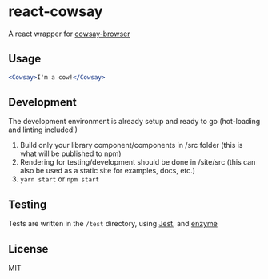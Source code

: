 # react-cowsay

A react wrapper for [cowsay-browser](https://github.com/bushmango/cowsay-browser)

## Usage

```jsx
<Cowsay>I'm a cow!</Cowsay>
```

## Development

The development environment is already setup and ready to go (hot-loading and linting included!)

1. Build only your library component/components in /src folder (this is what will be published to npm)
2. Rendering for testing/development should be done in /site/src (this can also be used as a static site for examples, docs, etc.)
3. `yarn start` or `npm start`

## Testing

Tests are written in the `/test` directory, using [Jest](https://facebook.github.io/jest), and [enzyme](https://github.com/airbnb/enzyme)

## License

MIT